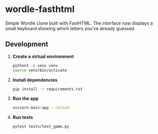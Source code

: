 # wordle-fasthtml

Simple Wordle clone built with FastHTML. The interface now displays a small
keyboard showing which letters you've already guessed.

## Development

1. **Create a virtual environment**
   ```bash
   python3 -m venv venv
   source venv/bin/activate
   ```
2. **Install dependencies**
   ```bash
   pip install -r requirements.txt
   ```
3. **Run the app**
   ```bash
   uvicorn main:app --reload
   ```
4. **Run tests**
   ```bash
   pytest tests/test_game.py
   ```
